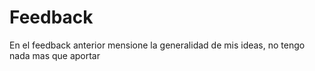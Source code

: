 # Feedback
En el feedback anterior mensione la generalidad de mis ideas, no tengo nada mas que aportar
